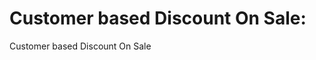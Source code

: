 Customer based Discount On Sale:
=========================================================
Customer based Discount On Sale
